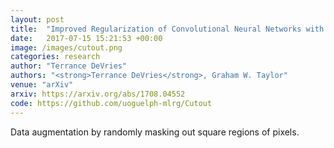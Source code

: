 ```yaml
---
layout: post
title:  "Improved Regularization of Convolutional Neural Networks with Cutout"
date:   2017-07-15 15:21:53 +00:00
image: /images/cutout.png
categories: research
author: "Terrance DeVries"
authors: "<strong>Terrance DeVries</strong>, Graham W. Taylor"
venue: "arXiv"
arxiv: https://arxiv.org/abs/1708.04552
code: https://github.com/uoguelph-mlrg/Cutout
---
```

Data augmentation by randomly masking out square regions of pixels.